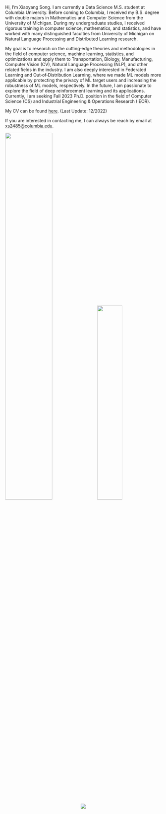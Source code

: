 Hi, I’m Xiaoyang Song. I am currently a Data Science M.S. student at Columbia University. Before coming to Columbia, I received my B.S. degree with double majors in Mathematics and Computer Science from the University of Michigan. During my undergraduate studies, I received rigorous training in computer science, mathematics, and statistics, and have worked with many distinguished faculties from University of Michigan on Natural Language Processing and Distributed Learning research. 

My goal is to research on the cutting‐edge theories and methodologies in the field of computer science, machine learning, statistics, and optimizations and apply them to Transportation, Biology, Manufacturing, Computer Vision (CV), Natural Language Processing (NLP), and other related fields in the industry. I am also deeply interested in Federated Learning and Out‐of‐Distribution Learning, where we made ML models more applicable by protecting the privacy of ML target users and increasing the robustness of ML models, respectively. In the future, I am passionate to explore the field of deep reinforcement learning and its applications. Currently, I am seeking Fall 2023 Ph.D. position in the field of Computer Science (CS) and Industrial Engineering & Operations Research (IEOR). 

My CV can be found [here](https://github.com/Xiaoyang-Song/Xiaoyang-Song/blob/main/Xiaoyang%20Song%20CV.pdf). (Last Update: 12/2022)

If you are interested in contacting me, I can always be reach by email at xs2485@columbia.edu. 

<div class='container'>
<img style="height: auto; width: 55%;" class="img" src="https://github-readme-stats-deployment-2rddv30i8-xiaoyang-song.vercel.app/api?username=Xiaoyang-Song&theme=radical&show_icons=true&count_private=true" />
&nbsp;
&nbsp;
<!-- <img style="height: auto; width: 40%;" class="img" src="https://github-readme-stats-deployment-2rddv30i8-xiaoyang-song.vercel.app/api/top-langs/?username=Xiaoyang-Song&langs_count=8&layout=compact&theme=highcontrast&hide=makefile,shaderlab&count_private=true" /></div>
</div> -->
<img style="height: auto; width: 40%;" class="img" src="https://github-readme-stats-deployment-2rddv30i8-xiaoyang-song.vercel.app/api/top-langs/?username=Xiaoyang-Song&langs_count=8&layout=compact&theme=highcontrast&hide=jupyter%20notebook,html,makefile,shaderlab&count_private=true" /></div>
</div>

<p align="center">
 <img align="center" src="https://github-readme-stats.vercel.app/api/wakatime?username=xysong25&theme=tokyonight&v=2&range=last_7_days" />
</p>
<!---
Xiaoyang-Song/Xiaoyang-Song is a ✨ special ✨ repository because its `README.md` (this file) appears on your GitHub profile.
You can click the Preview link to take a look at your changes.
--->
